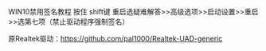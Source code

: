 WIN10禁用签名教程
按住 shift键 重启选疑难解答>>高级选项>>启动设置>>重启>>选第七项（禁止驱动程序强制签名）

原Realtek驱动：https://github.com/pal1000/Realtek-UAD-generic


